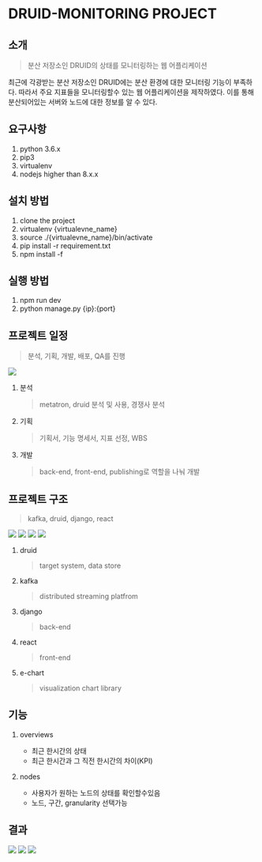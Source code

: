 # DRUID-MONITORING PROJECT 
##  소개
> 분산 저장소인 DRUID의 상태를 모니터링하는 웹 어플리케이션

최근에 각광받는 분산 저장소인 DRUID에는 분산 환경에 대한 모니터링 기능이 부족하다. 따라서 주요 지표들을 모니터링할수 있는 웹 어플리케이션을 제작하였다. 이를 통해 분산되어있는 서버와 노드에 대한 정보를 알 수 있다.

## 요구사항
1.  python 3.6.x
2.  pip3
3.  virtualenv
4.  nodejs higher than 8.x.x

## 설치 방법
1.  clone the project
2.  virtualenv {virtualevne_name}
3.  source ./{virtualevne_name}/bin/activate
4.  pip install -r requirement.txt
5.  npm install -f

## 실행 방법
1.  npm run dev
2.  python manage.py {ip}:{port}


## 프로젝트 일정
> 분석, 기획, 개발, 배포, QA를 진행

![](https://github.com/pouder-Man/druid-monitoring-project/blob/master/image/00_milestone.PNG)


1. 분석
	> metatron, druid 분석 및 사용, 경쟁사 분석
2. 기획
	> 기획서, 기능 명세서, 지표 선정, WBS
3. 개발
	> back-end, front-end, publishing로 역할을 나눠 개발
	
## 프로젝트 구조
 > kafka, druid, django, react

![](https://github.com/pouder-Man/druid-monitoring-project/blob/master/image/01_architecture.PNG)
![](https://github.com/pouder-Man/druid-monitoring-project/blob/master/image/02_architecture.PNG)
![](https://github.com/pouder-Man/druid-monitoring-project/blob/master/image/03_architecture.PNG)
![](https://github.com/pouder-Man/druid-monitoring-project/blob/master/image/04_architecture.PNG)

1. druid

	> target system, data store

2. kafka
	
	> distributed streaming platfrom
	
3. django
	
	> back-end
	
4. react

	> front-end
	
5. e-chart

	> visualization chart library

## 기능

1. overviews
	* 최근 한시간의 상태
	* 최근 한시간과 그 직전 한시간의 차이(KPI)

2. nodes
	* 사용자가 원하는 노드의 상태를 확인할수있음
	* 노드, 구간, granularity 선택가능

## 결과

![](https://github.com/pouder-Man/druid-monitoring-project/blob/master/image/07_result.jpg)
![](https://github.com/pouder-Man/druid-monitoring-project/blob/master/image/08_result.jpg)
![](https://github.com/pouder-Man/druid-monitoring-project/blob/master/image/09_result.jpg)
